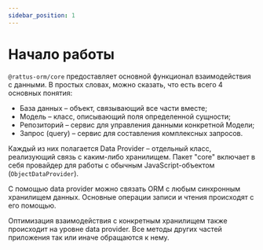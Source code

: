 ```yaml
---
sidebar_position: 1
---
```


# Начало работы

`@rattus-orm/core` предоставляет основной функционал
взаимодействия с данными. В простых словах, можно
сказать, что есть всего 4 основных понятия: 
* База данных – объект, связывающий все части вместе;
* Модель – класс, описывающий поля определенной сущности;
* Репозиторий – сервис для управления данными конкретной Модели;
* Запрос (query) – сервис для составления комплексных запросов.

Каждый из них полагается Data Provider – отдельный
класс, реализующий связь с каким-либо хранилищем.
Пакет "core" включает в себя провайдер для работы
с обычным JavaScript-объектом (`ObjectDataProvider`). 

С помощью data provider можно связать ORM с любым
синхронным хранилищем данных. Основные операции 
записи и чтения происходят с его помощью. 

Оптимизация взаимодействия с конкретным хранилищем
также происходит на уровне data provider. Все методы
других частей приложения так или иначе обращаются к нему. 



